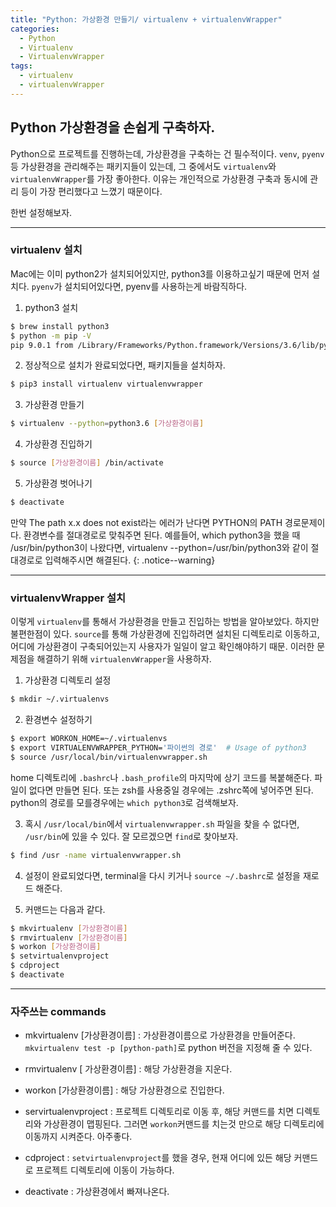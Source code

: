 ```yaml
---
title: "Python: 가상환경 만들기/ virtualenv + virtualenvWrapper"
categories:
  - Python
  - Virtualenv
  - VirtualenvWrapper
tags: 
  - virtualenv
  - virtualenvWrapper
---
```


## Python 가상환경을 손쉽게 구축하자.
Python으로 프로젝트를 진행하는데, 가상환경을 구축하는 건 필수적이다. `venv`, `pyenv` 등 가상환경을 관리해주는 패키지들이 있는데, 그 중에서도 `virtualenv`와 `virtualenvWrapper`를 가장 좋아한다. 이유는 개인적으로 가상환경 구축과 동시에 관리 등이 가장 편리했다고 느꼈기 때문이다.

한번 설정해보자.

---
### virtualenv 설치
Mac에는 이미 python2가 설치되어있지만, python3를 이용하고싶기 때문에 먼저 설치다. `pyenv`가 설치되어있다면, pyenv를 사용하는게 바람직하다.

1. python3 설치
```bash
$ brew install python3
$ python -m pip -V
pip 9.0.1 from /Library/Frameworks/Python.framework/Versions/3.6/lib/python3.6/site-packages (python 3.6)
```

2. 정상적으로 설치가 완료되었다면, 패키지들을 설치하자.
```bash
$ pip3 install virtualenv virtualenvwrapper
```

3. 가상환경 만들기
```bash
$ virtualenv --python=python3.6 [가상환경이름]
```

4. 가상환경 진입하기
```bash
$ source [가상환경이름] /bin/activate
```

5. 가상환경 벗어나기
```bash
$ deactivate
```

만약 The path x.x does not exist라는 에러가 난다면 PYTHON의 PATH 경로문제이다. 환경변수를 절대경로로 맞춰주면 된다.
예를들어, which python3을 했을 때 /usr/bin/python3이 나왔다면, virtualenv --python=/usr/bin/python3와 같이 절대경로로 입력해주시면 해결된다.
{: .notice--warning}

---

### virtualenvWrapper 설치
이렇게 `virtualenv`를 통해서 가상환경을 만들고 진입하는 방법을 알아보았다. 하지만 불편한점이 있다. `source`를 통해 가상환경에 진입하려면 설치된 디렉토리로 이동하고, 어디에 가상환경이 구축되어있는지 사용자가 일일이 알고 확인해야하기 때문. 이러한 문제점을 해결하기 위해  `virtualenvWrapper`을 사용하자.

1. 가상환경 디렉토리 설정
```bash
$ mkdir ~/.virtualenvs
```

2. 환경변수 설정하기
```bash
$ export WORKON_HOME=~/.virtualenvs
$ export VIRTUALENVWRAPPER_PYTHON='파이썬의 경로'  # Usage of python3
$ source /usr/local/bin/virtualenvwrapper.sh
```
home 디렉토리에 `.bashrc`나 `.bash_profile`의 마지막에 상기 코드를 복붙해준다. 파일이 없다면 만들면 된다. 또는 zsh를 사용중일 경우에는 .zshrc쪽에 넣어주면 된다. python의 경로를 모를경우에는 `which python3`로 검색해보자.

3. 혹시 `/usr/local/bin`에서 `virtualenvwrapper.sh` 파일을 찾을 수 없다면, `/usr/bin`에 있을 수 있다. 잘 모르겠으면 `find`로 찾아보자. 
```bash
$ find /usr -name virtualenvwrapper.sh
```

4. 설정이 완료되었다면, terminal을 다시 키거나 `source ~/.bashrc`로 설정을 재로드 해준다.

5. 커맨드는 다음과 같다. 
```bash
$ mkvirtualenv [가상환경이름]
$ rmvirtualenv [가상환경이름]
$ workon [가상환경이름]
$ setvirtualenvproject
$ cdproject
$ deactivate
```

---
### 자주쓰는 commands

- mkvirtualenv [가상환경이름]
: 가상환경이름으로 가상환경을 만들어준다. `mkvirtualenv test -p [python-path]`로 python 버전을 지정해 줄 수 있다.

- rmvirtualenv [ 가상환경이름]
: 해당 가상환경을 지운다.

- workon [가상환경이름]
: 해당 가상환경으로 진입한다.

- servirtualenvproject
: 프로젝트 디렉토리로 이동 후, 해당 커맨드를 치면 디렉토리와 가상환경이 맵핑된다. 그러면 `workon`커맨드를 치는것 만으로 해당 디렉토리에 이동까지 시켜준다. 아주좋다.

- cdproject
: `setvirtualenvproject`를 했을 경우, 현재 어디에 있든 해당 커맨드로 프로젝트 디렉토리에 이동이 가능하다.

- deactivate
: 가상환경에서 빠져나온다.
 








